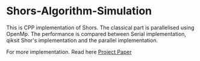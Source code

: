 # Shors-Algorithm-Simulation

This is CPP implementation of Shors. The classical part is parallelised using OpenMp. The performance is compared between Serial implementation, qiksit Shor's implementation and the parallel implementation.

For more implementation. Read here [Project Paper](./quantum_final_paper.pdf)
